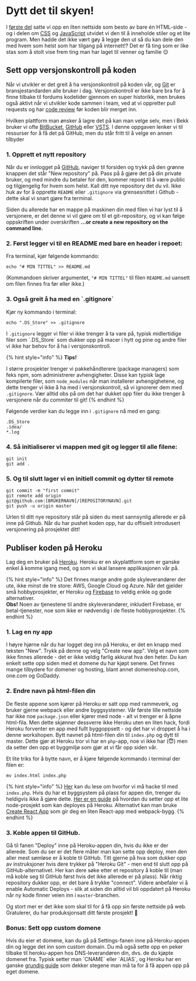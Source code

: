 # Dytt det til skyen!

I [første del](../cover/01-hello.md) satte vi opp en liten nettside som besto av bare én HTML-side - og i delen om [CSS](../cover-2/) og [JavaScript](../cover-3/06-filer.md) utvidet vi den til å inneholde stiler og et lite program. Men hadde det ikke vært gøy å legge den ut så du kan dele den med hvem som helst som har tilgang på internett!? Det er få ting som er like stas som å stolt vise frem ting man har laget til venner og familie 😌

## Sett opp versjonskontroll på koden

Når vi utvikler er det greit å ha versjonskontroll på koden vår, og [Git](https://git-scm.com/) er bransjestandarden alle bruker i dag. Versjonskontroll er ikke bare bra for å finne tilbake til fordums kodetider gjennom en super historikk, men brukes også aktivt når vi utvikler kode sammen i team, ved at vi oppretter pull requests og har [code review](../cover-7/code-review.md) før koden blir merget inn. 

Hvilken plattform man ønsker å lagre det på kan man velge selv, men i Bekk bruker vi ofte [BitBucket](https://bitbucket.org/), [GitHub](https://github.com/) eller [VSTS](https://visualstudio.microsoft.com/team-services). I denne oppgaven lenker vi til ressurser for å få det på GitHub, men du står fritt til å velge en annen tilbyder

### 1. Opprett et nytt repository

Når du er innlogget på [GitHub](https://github.com/), naviger til forsiden og trykk på den grønne knappen det står "New repository" på. Pass på å gjøre det på din private bruker, og med mindre du betaler for den, kommer repoet til å være public og tilgjengelig for hvem som helst. Kall ditt nye repository det du vil. Ikke huk av for å opprette `README` eller `.gitignore` via grensesnittet i Github - dette skal vi snart gjøre fra terminal.

Siden du allerede har en mappe på maskinen din med filen vi har lyst til å versjonere, er det denne vi vil gjøre om til et git-repository, og vi kan følge oppskriften under overskriften **…or create a new repository on the command line.**

### 2. Først legger vi til en README med bare en header i repoet:

Fra terminal, kjør følgende kommando:

```text
echo "# MIN TITTEL" >> README.md
```

\(Kommandoen skriver argumentet, `"# MIN TITTEL"` til filen `README.md` uansett om filen finnes fra før eller ikke.\)

### 3. Også greit å ha med en \`.gitignore\`

Kjør ny kommando i terminal:

```text
echo ".DS_Store" >> .gitignore
```

I `.gitignore` legger vi filer vi ikke trenger å ta vare på, typisk midlertidige filer som \`.DS\_Store\` som dukker opp på macer i hytt og pine og andre filer vi ikke har behov for å ha i versjonskontroll.

{% hint style="info" %}
**Tips!**

I større prosjekter trenger vi pakkehåndterere \(package managers\) som feks npm, som administrerer avhengigheter. Disse kan typisk lage kompilerte filer, som `node_modules` når man installerer avhengighetene, og dette trenger vi ikke å ha med i versjonskontroll, så vi ignorerer dem med `.gitignore`. Vær alltid obs på om det har dukket opp filer du ikke trenger å versjonere når du commiter til git!
{% endhint %}

Følgende verdier kan du legge inn i `.gitignore` nå med en gang:

```text
.DS_Store
.idea/
*.log
```

### 4. Så initialiserer vi mappen med git og legger til alle filene:

```text
git init
git add .
```

### 5. Og til slutt lager vi en initiell commit og dytter til remote

```text
git commit -m "first commit"
git remote add origin 
git@github.com:[BRUKERNAVN]/[REPOSITORYNAVN].git
git push -u origin master
```

Urlen til ditt nye repository står på siden du mest sannsynlig allerede er på inne på Github. Når du har pushet koden opp, har du offisielt introdusert versjonering på prosjektet ditt!

## Publiser koden på Heroku

  
Lag deg en bruker på [Heroku](https://heroku.com). Heroku er en skyplattform som er ganske enkel å komme igang med, og som vi skal lansere applikasjonen vår på.

{% hint style="info" %}
Det finnes mange andre gode skyleverandører der ute, ikke minst de tre store: AWS, Google Cloud og Azure. Når det gjelder små hobbyprosjekter, er Heroku og [Firebase](https://firebase.google.com) to veldig enkle og gode alternativer.  
**Obs!** Noen av tjenestene til andre skyleverandører, inkludert Firebase, er betal-tjenester, noe som ikke er nødvendig i de fleste hobbyprosjekter.
{% endhint %}

### 1. Lag en ny app

I høyre hjørne når du har logget deg inn på Heroku, er det en knapp med teksten "New". Trykk på denne og velg "Create new app". Velg et navn som ikke finnes allerede - det er ikke veldig farlig akkurat hva den heter. Du kan enkelt sette opp siden med et domene du har kjøpt senere. Det finnes mange tilbydere for domener og hosting, blant annet domeneshop.com, one.com og GoDaddy.

### 2. Endre navn på html-filen din

De fleste appene som kjører på Heroku er satt opp med rammeverk, og bruker gjerne webpack eller andre byggsystemer. Vår første lille nettside har ikke noe `package.json` eller kjører med node - alt vi trenger er å åpne html-fila. Men dette skjønner dessverre ikke Heroku uten en liten hack, fordi Heroku forventer en app med fullt byggoppsett - og det har vi droppet å ha i denne workshopen. Bytt navnet på html-filen din til `index.php` og dytt til master. Dette gjør at Heroku tror vi har en `php`-app, noe vi ikke har \(😇\) men da setter den opp et byggmiljø som gjør at vi får opp siden vår.

 Et lite triks for å bytte navn, er å kjøre følgende kommando i terminal der filen er:

```text
mv index.html index.php
```

{% hint style="info" %}
[Her](https://medium.com/@topspinj/deploying-plain-html-and-js-onto-heroku-4e24023c1d08) kan du lese om hvorfor vi må hacke til med `index.php`. Hvis du har et byggsystem på plass for appen din, trenger du heldigvis ikke å gjøre dette. [Her er en guide](https://devcenter.heroku.com/articles/node-best-practices) på hvordan du setter opp et lite node-prosjekt som kan deployes på Heroku. Alternativt kan man bruke [Create React App](https://github.com/facebook/create-react-app) som gir deg en liten React-app med webpack-bygg.
{% endhint %}

### 3. Koble appen til GitHub.

Gå til fanen "Deploy" inne på Heroku-appen din, hvis du ikke er der allerede. Som du ser er det flere måter man kan sette opp deploy, men den aller mest sømløse er å koble til GitHub. Titt gjerne på hva som dukker opp av instruksjoner hvis dere trykker på "Heroku Git" - men end til slutt opp på GitHub-alternativet. Her kan dere søke etter et repository å koble til \(man må koble seg til GitHub først hvis det ikke allerede er på plass\). Når riktig repository dukker opp, er det bare å trykke "connect". Videre anbefaler vi å enable Automatic Deploys - slik at siden din alltid vil bli oppdatert på Heroku når ny kode finner veien inn i `master`-branchen.

Og stort mer er det ikke som skal til for å få opp sin første nettside på web. Gratulerer, du har produksjonsatt ditt første prosjekt! 🎉

### Bonus: Sett opp custom domene

Hvis du eier et domene, kan du gå på Settings-fanen inne på Heroku-appen din og legge det inn som custom domain. Du må også sette opp en peker tilbake til heroku-appen hos DNS-leverandøren din, dvs. de du kjøpte domenet fra. Typisk setter man \`CNAME\` eller \`ALIAS\`, og Heroku har en ganske [grundig guide](https://devcenter.heroku.com/articles/custom-domains) som dekker stegene man må ta for å få appen opp på eget domene.

